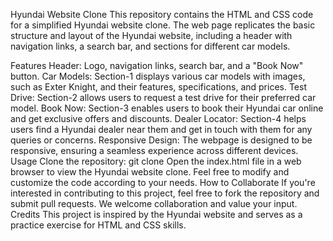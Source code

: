 
Hyundai Website Clone
This repository contains the HTML and CSS code for a simplified Hyundai website clone. The web page replicates the basic structure and layout of the Hyundai website, including a header with navigation links, a search bar, and sections for different car models.

Features
Header: Logo, navigation links, search bar, and a "Book Now" button.
Car Models: Section-1 displays various car models with images, such as Exter Knight, and their features, specifications, and prices.
Test Drive: Section-2 allows users to request a test drive for their preferred car model.
Book Now: Section-3 enables users to book their Hyundai car online and get exclusive offers and discounts.
Dealer Locator: Section-4 helps users find a Hyundai dealer near them and get in touch with them for any queries or concerns.
Responsive Design: The webpage is designed to be responsive, ensuring a seamless experience across different devices.
Usage
Clone the repository: git clone 
Open the index.html file in a web browser to view the Hyundai website clone.
Feel free to modify and customize the code according to your needs.
How to Collaborate
If you're interested in contributing to this project, feel free to fork the repository and submit pull requests. We welcome collaboration and value your input.
Credits
This project is inspired by the Hyundai website and serves as a practice exercise for HTML and CSS skills.
